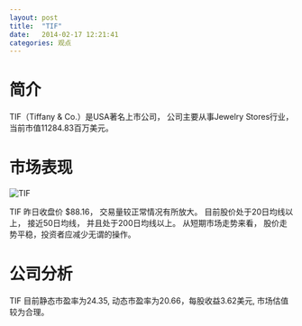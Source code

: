 ```yaml
---
layout: post
title:  "TIF"
date:   2014-02-17 12:21:41
categories: 观点
---
```


# 简介
TIF（Tiffany & Co.）是USA著名上市公司，
公司主要从事Jewelry Stores行业，当前市值11284.83百万美元。

# 市场表现

![TIF](http://finviz.com/chart.ashx?t=TIF&ty=c&ta=1&p=d&s=l)

TIF 昨日收盘价 $88.16，
交易量较正常情况有所放大。
目前股价处于20日均线以上，
接近50日均线，
并且处于200日均线以上。
从短期市场走势来看，
股价走势平稳，投资者应减少无谓的操作。

# 公司分析
TIF 目前静态市盈率为24.35, 动态市盈率为20.66，每股收益3.62美元,
市场估值较为合理。
